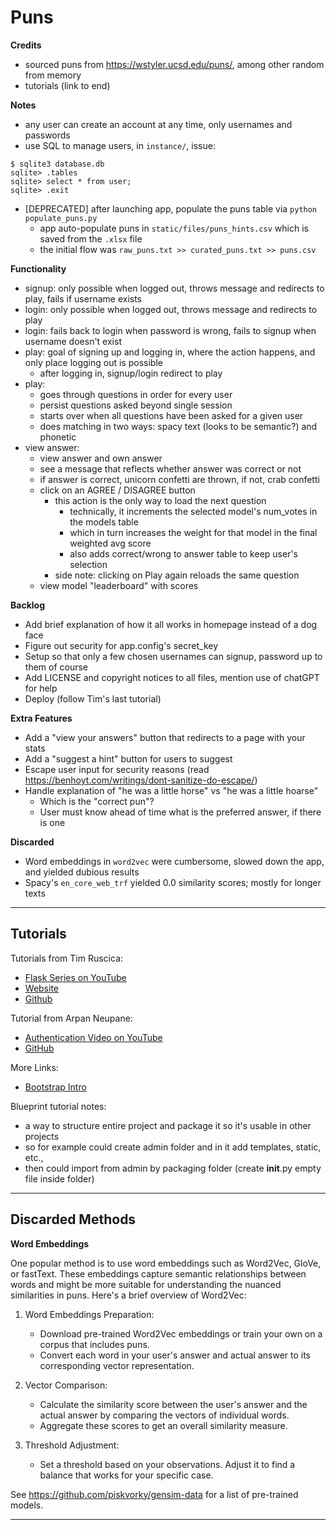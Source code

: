 # Puns

__Credits__
- sourced puns from https://wstyler.ucsd.edu/puns/, among other random from memory
- tutorials (link to end)

__Notes__
- any user can create an account at any time, only usernames and passwords
- use SQL to manage users, in `instance/`, issue:
```
$ sqlite3 database.db
sqlite> .tables
sqlite> select * from user;
sqlite> .exit
```
- [DEPRECATED] after launching app, populate the puns table via `python populate_puns.py`
  + app auto-populate puns in `static/files/puns_hints.csv` which is saved from the `.xlsx` file
  + the initial flow was `raw_puns.txt >> curated_puns.txt >> puns.csv`

__Functionality__
- signup: only possible when logged out, throws message and redirects to play, fails if username exists
- login: only possible when logged out, throws message and redirects to play
- login: fails back to login when password is wrong, fails to signup when username doesn't exist
- play: goal of signing up and logging in, where the action happens, and only place logging out is possible
  + after logging in, signup/login redirect to play
- play:
  + goes through questions in order for every user
  + persist questions asked beyond single session
  + starts over when all questions have been asked for a given user
  + does matching in two ways: spacy text (looks to be semantic?) and phonetic
- view answer:
  + view answer and own answer
  + see a message that reflects whether answer was correct or not
  + if answer is correct, unicorn confetti are thrown, if not, crab confetti
  + click on an AGREE / DISAGREE button
    - this action is the only way to load the next question
      + technically, it increments the selected model's num_votes in the models table
      + which in turn increases the weight for that model in the final weighted avg score
      + also adds correct/wrong to answer table to keep user's selection
    - side note: clicking on Play again reloads the same question
  + view model "leaderboard" with scores

__Backlog__
- Add brief explanation of how it all works in homepage instead of a dog face
- Figure out security for app.config's secret_key
- Setup so that only a few chosen usernames can signup, password up to them of course
- Add LICENSE and copyright notices to all files, mention use of chatGPT for help
- Deploy (follow Tim's last tutorial)

__Extra Features__
- Add a "view your answers" button that redirects to a page with your stats
- Add a "suggest a hint" button for users to suggest
- Escape user input for security reasons (read https://benhoyt.com/writings/dont-sanitize-do-escape/)
- Handle explanation of "he was a little horse" vs "he was a little hoarse"
  + Which is the "correct pun"?
  + User must know ahead of time what is the preferred answer, if there is one

__Discarded__
- Word embeddings in `word2vec` were cumbersome, slowed down the app, and yielded dubious results
- Spacy's `en_core_web_trf` yielded 0.0 similarity scores; mostly for longer texts

---

## Tutorials

Tutorials from Tim Ruscica: 
- [Flask Series on YouTube](https://www.youtube.com/@TechWithTim)
- [Website](https://www.techwithtim.net)
- [Github](https://github.com/techwithtim)

Tutorial from Arpan Neupane:
- [Authentication Video on YouTube](https://www.youtube.com/watch?v=71EU8gnZqZQ)
- [GitHub](https://github.com/arpanneupane19/Python-Flask-Authentication-Tutorial/blob/main/app.py)

More Links:
- [Bootstrap Intro](https://getbootstrap.com/docs/5.3/getting-started/introduction/)

Blueprint tutorial notes:
- a way to structure entire project and package it so it's usable in other projects
- so for example could create admin folder and in it add templates, static, etc.,
- then could import from admin by packaging folder (create __init__.py empty file inside folder)

---

## Discarded Methods

__Word Embeddings__

One popular method is to use word embeddings such as Word2Vec, GloVe, or fastText. These embeddings capture semantic relationships between words and might be more suitable for understanding the nuanced similarities in puns. Here's a brief overview of Word2Vec:

1. Word Embeddings Preparation:
    - Download pre-trained Word2Vec embeddings or train your own on a corpus that includes puns.
    - Convert each word in your user's answer and actual answer to its corresponding vector representation.

2. Vector Comparison:
    - Calculate the similarity score between the user's answer and the actual answer by comparing the vectors of individual words.
    - Aggregate these scores to get an overall similarity measure.

3. Threshold Adjustment:
    - Set a threshold based on your observations. Adjust it to find a balance that works for your specific case.

See https://github.com/piskvorky/gensim-data for a list of pre-trained models.

---